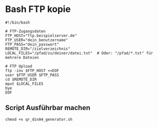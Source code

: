 # Bash FTP kopie

```
#!/bin/bash

# FTP-Zugangsdaten
FTP_HOST="ftp.beispielserver.de"
FTP_USER="dein_benutzername"
FTP_PASS="dein_passwort"
REMOTE_DIR="/zielverzeichnis"
LOCAL_FILES="/pfad/zu/deiner/datei.txt"  # Oder: "/pfad/*.txt" für mehrere Dateien

# FTP Upload
ftp -inv $FTP_HOST <<EOF
user $FTP_USER $FTP_PASS
cd $REMOTE_DIR
mput $LOCAL_FILES
bye
EOF
```

## Script Ausführbar machen
   
    chmod +x qr_dinA4_generator.sh
